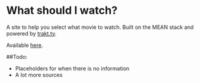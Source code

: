 What should I watch?
====

A site to help you select what movie to watch. Built on the MEAN stack and powered by [trakt.tv](http://trakt.tv).

Available [here](http://whatshouldiwat.ch).

##Todo:
* Placeholders for when there is no information
* A lot more sources

